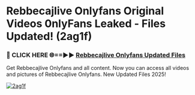 # Rebbecajlive Onlyfans Original Videos 0nlyFans Leaked - Files Updated! (2ag1f)

<h3>🔴 CLICK HERE 🌐==►► <a href="https://tinyurl.com/2m67pmp6" rel="nofollow">Rebbecajlive Onlyfans Updated Files</a></h3>

Get Rebbecajlive Onlyfans and all content. Now you can access all videos and pictures of Rebbecajlive Onlyfans. New Updated Files 2025!

[![2ag1f](https://i.imgur.com/H4QAA4z.gif)](https://tinyurl.com/2m67pmp6)